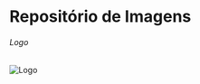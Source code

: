 # Repositório de Imagens

###### Logo
![Logo](https://user-images.githubusercontent.com/90344096/200007227-1d644b29-3a4d-4833-b022-c4a088b98e7a.png)
